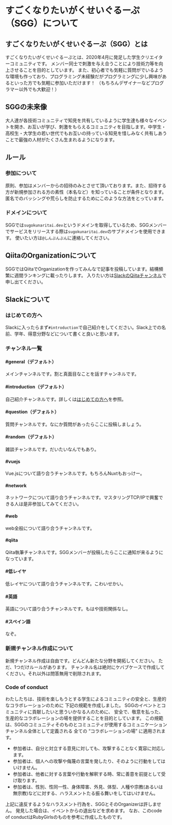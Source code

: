 # すごくなりたいがくせいぐるーぷ（SGG）について

## すごくなりたいがくせいぐるーぷ（SGG）とは

すごくなりたいがくせいぐるーぷとは、2020年4月に発足した学生クリエイターコミュニティです。
メンバー同士で刺激を与え合うことにより技術力等を向上させることを目的としています。
また、初心者でも気軽に質問がでいるような環境も作っており、プログラミング未経験だがプログラミングに少し興味があるといった方でも気軽に参加いただけます！
（もちろんデザイナーなどプログラマー以外でも大歓迎！）

## SGGの未来像
大人達が各技術コミュニティで知見を共有しているように学生達も様々なイベントを開き、お互いが学び、刺激をもらえるコミュニティを目指します。中学生・高校生・大学生の若い世代でもお互いの持っている知見を惜しみなく共有しあうことで最強の人材がたくさん生まれるようになります。

## ルール

### 参加について

原則、参加はメンバーからの招待のみとさせて頂いております。また、招待する方が新規参加される方の素性（本名など）を知っていることが条件となります。
匿名でのバッシングや荒らしを防止するためにこのような方法をとっています。

### ドメインについて

SGGでは`sugokunaritai.dev`というドメインを取得しているため、SGGメンバーでサービスをリリースする際は`sugokunaritai.dev`のサブドメインを使用できます。
使いたい方は`@しんぶんぶん`に連絡してください。

## QiitaのOrganizationについて

SGGではQiitaでOrganizationを作ってみんなで記事を投稿しています。結構頻繁に週間ランキングに載ったりします。
入りたい方は[SlackのQiitaチャンネル](#qiita)で申し出てください。

## Slackについて

### はじめての方へ

Slackに入ったらまず`#introduction`で自己紹介をしてください。Slack上での名前、学年、得意分野などについて書くと良いと思います。

### チャンネル一覧

#### #general（デフォルト）

メインチャンネルです。割と真面目なことを話すチャンネルです。

#### #introduction（デフォルト）

自己紹介チャンネルです。詳しくは[はじめての方へ](#はじめての方へ)を参照。

#### #question（デフォルト）

質問チャンネルです。なにか質問があったらここに投稿しましょう。

#### #random（デフォルト）

雑談チャンネルです。だいたいなんでもあり。

#### #vuejs

Vue.jsについて語り合うチャンネルです。もちろんNuxtもおっけー。

#### #network

ネットワークについて語り合うチャンネルです。マスタリングTCP/IPで興奮できる人は是非参加してみてください。

#### #web

web全般について語り合うチャンネルです。

#### #qiita

Qiita執筆チャンネルです。SGGメンバーが投稿したらここに通知が来るようになっています。

#### #低レイヤ

低レイヤについて語り合うチャンネルです。こわいせかい。

#### #英語

英語について語り合うチャンネルです。もはや技術関係なし。

#### #スペイン語

なぞ。

### 新規チャンネル作成について

新規チャンネル作成は自由です。どんどん新たな分野を開拓してください。
ただ、1つだけルールがあります。
チャンネル名は絶対にケバブケースで作成してください。それ以外は問答無用で削除されます。


### Code of conduct
わたしたちは、技術を楽しもうとする学生によるコミュニティの安全と、生産的なコラボレーションのために 下記の規範を作成しました。
SGGのイベントとコミュニティに貢献したいと思ういかなる人のために、 安全で、敬意を払った、生産的なコラボレーションの場を提供することを目的としています。
この規範は、SGGのコミュニティそのものとコミュニティが使用するコミュニケーションチャンネル全体として定義される 全ての “コラボレーションの場” に適用されます。

- 参加者は、自分と対立する意見に対しても、攻撃することなく寛容に対応します。
- 参加者は、個人への攻撃や侮蔑の言葉を発したり、そのように行動をしてはいけません。
- 参加者は、他者に対する言葉や行動を解釈する時、常に善意を前提として受け取ります。
- 参加者は、性別、性同一性、身体障害、外見、体型、人種や宗教(あるいは無宗教)などに対する、ハラスメントたる振る舞いをしてはいけません。

上記に違反するようなハラスメント行為を、SGGとそのOrganizerは許しません。 発見した場合は、イベントからの退出などを求めます。
なお、このcode of conductはRubyGirlsのものを参考に作成したものです。
